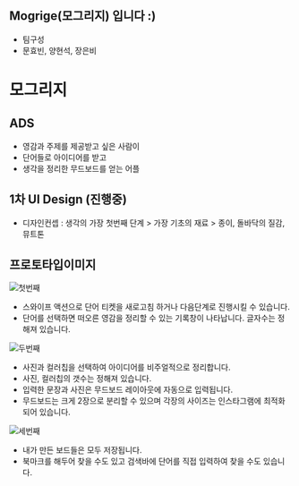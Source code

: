 ## Mogrige(모그리지) 입니다 :)
- 팀구성
- 문효빈, 양현석, 장은비

모그리지
===


## ADS
- 영감과 주제를 제공받고 싶은 사람이
- 단어들로 아이디어를 받고
- 생각을 정리한 무드보드를 얻는 어플


## 1차 UI Design (진행중)
- 디자인컨셉 : 생각의 가장 첫번째 단계 > 가장 기초의 재료 >  종이, 돌바닥의 질감, 뮤트톤


## 프로토타입이미지
![첫번째](https://user-images.githubusercontent.com/69412527/95897702-eb770c00-0dc8-11eb-9c89-65176658ca79.png)
- 스와이프 액션으로 단어 티켓을 새로고침 하거나 다음단계로 진행시킬 수 있습니다.
- 단어를 선택하면 떠오른 영감을 정리할 수 있는 기록창이 나타납니다. 글자수는 정해져 있습니다.

![두번째](https://user-images.githubusercontent.com/69412527/95897875-3133d480-0dc9-11eb-9b6a-49ec562a2431.png)
- 사진과 컬러칩을 선택하여 아이디어를 비주얼적으로 정리합니다.
- 사진, 컬러칩의 갯수는 정해져 있습니다.
- 입력한 문장과 사진은 무드보드 레이아웃에 자동으로 입력됩니다.
- 무드보드는 크게 2장으로 분리할 수 있으며 각장의 사이즈는 인스타그램에 최적화 되어 있습니다.

![세번째](https://user-images.githubusercontent.com/69412527/95897941-4577d180-0dc9-11eb-9a83-0180be9f02a4.png)
- 내가 만든 보드들은 모두 저장됩니다. 
- 북마크를 해두어 찾을 수도 있고 검색바에 단어를 직접 입력하여 찾을 수도 있습니다.
